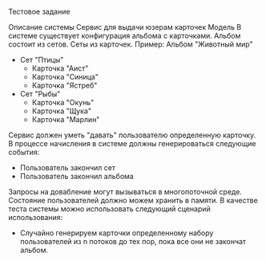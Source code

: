 Тестовое задание

Описание системы
Сервис для выдачи юзерам карточек
Модель
В системе существует конфигурация альбома с карточками. Альбом состоит из сетов. Сеты из карточек.
Пример:
Альбом "Животный мир"
- Сет "Птицы"
  - Карточка "Аист"
  - Карточка "Синица"
  - Карточка "Ястреб"
- Сет "Рыбы"
  - Карточка "Окунь"
  - Карточка "Щука"
  - Карточка "Марлин"

Сервис должен уметь "давать" пользователю определенную карточку.
В процессе начисления в системе должны генерироваться следующие события:
- Пользователь закончил сет
- Пользователь закончил альбома

Запросы на довабление могут вызываться в многопоточной среде. Состояние пользователей должно можем хранить в памяти.
В качестве теста системы можно использовать следующий сценарий использования:
- Случайно генерируем карточки определенному набору пользователей из n потоков до тех пор, пока все они не закончат альбом.